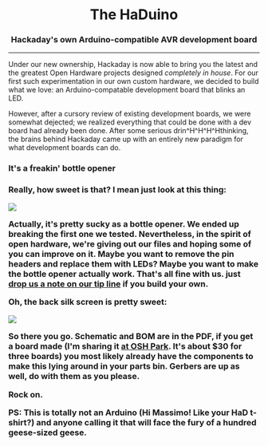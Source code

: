 <center><H1>The HaDuino</H1>
<H3>Hackaday's own Arduino-compatible AVR development board</H3></center>
<hr>

Under our new ownership, Hackaday is now able to bring you the latest and the greatest Open Hardware projects 
designed <i>completely in house</i>. For our first such experimentation in our own custom hardware, we decided
to build what we love: an Arduino-compatable development board that blinks an LED.<p>

However, after a cursory review of existing development boards, we were somewhat dejected; we realized everything
that could be done with a dev board had already been done. After some serious drin^H^H^H^Hthinking, the brains
behind Hackaday came up with an entirely new paradigm for what development boards can do.<p>

<H3>It's a freakin' bottle opener<H3><p>

Really, how sweet is that? I mean just look at this thing:

<img src="https://raw.github.com/Hack-a-Day/HaDuino/master/BoardTop.png">

Actually, it's pretty sucky as a bottle opener. We ended up breaking the first one we tested. Nevertheless, in the
spirit of open hardware, we're giving out our files and hoping some of you can improve on it. Maybe you want to
remove the pin headers and replace them with LEDs? Maybe you want to make the bottle opener actually work. That's all
fine with us. just <a href="http://hackaday.com/contact-hack-a-day/">drop us a note on our tip line</a> if you build
your own.

Oh, the back silk screen is pretty sweet:

<img src="https://raw.github.com/Hack-a-Day/HaDuino/master/Silk.png">

So there you go. Schematic and BOM are in the PDF, if you get a board made (I'm sharing it 
<a href="http://oshpark.com/shared_projects/lNlBlB2y">at OSH Park</a>. It's about $30 for three boards) you most likely
already have the components to make this lying around in your parts bin. Gerbers are up as well, do with them as
you please.

Rock on.

PS: This is totally not an Arduino (Hi Massimo! Like your HaD t-shirt?) and anyone calling it that will face the fury
of a hundred geese-sized geese.
